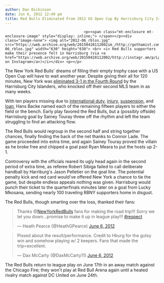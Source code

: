 ```yaml
---
author: Dan Dickinson
date: Jun 6, 2012 12:49 pm
title: Red Bulls Eliminated From 2012 US Open Cup By Harrisburg City Islanders
---
```


	
										<p><span class="mt-enclosure mt-enclosure-image" style="display: inline;"> </span></p><div class="image-none"> <img alt="2012-06_rblos.jpg" src="https://web.archive.org/web/20150428112002im_/http://gothamist.com/attachments/jen/2012-06_rblos.jpg" width="630" height="630"> <br> <i> Red Bulls supporters make their presence felt in Harrisburg (via <a href="https://web.archive.org/web/20150428112002/http://instagr.am/p/LgoP63naUe/">ithomson75 on Instagram</a>)</i></div> <p></p>

<p>The New York Red Bulls&apos; dreams of filling their empty trophy case with a US Open Cup will have to wait another year.  Despite giving their all for 120 minutes, New York was <a href="https://web.archive.org/web/20150428112002/http://www.newyorkredbulls.com/news/2012/06/red-bulls-fall-extra-time-3-1-harrisburg">eliminated 3-1 in the Fourth Round</a> by the Harrisburg City Islanders, who knocked off their second MLS team in as many weeks.</p>

<p>With ten players missing due to <a href="https://web.archive.org/web/20150428112002/http://www.newyorkredbulls.com/news/2012/05/four-red-bulls-called-international-duty">international duty</a>, <a href="https://web.archive.org/web/20150428112002/http://www.newyorkredbulls.com/news/2012/06/usoc-henrys-status-unclear-ahead-tuesdays-match">injury</a>, <a href="https://web.archive.org/web/20150428112002/http://www.nypost.com/p/blogs/soccerblog/red_bulls_tyler_ruthven_steammed_QpdVYKBVXVemCZd6xwMwLI">suspension</a>, and <a href="https://web.archive.org/web/20150428112002/http://www.newyorkredbulls.com/news/2012/05/new-york-loans-forward-corey-hertzog-wilmington-hammerheads">loan</a>, Hans Backe named each of the remaining fifteen players to either the field or the bench.  Early play favored the Red Bulls, but a (possibly offside) Harrisburg goal by Sainey Touray threw off the rhythm and left the team struggling to find an attacking flow.</p>

<p>The Red Bulls would regroup in the second half and string together chances, finally finding the back of the net thanks to Connor Lade.  The game proceeded into extra time, and again Sainey Touray proved the villain as he broke free and chipped a goal past Ryan Meara to put the hosts up 2-1.</p>

<p>Controversy with the officials reared its ugly head again in the second period of extra time, as referee Robert Sibiga failed to call deliberate handball by Harriburg&apos;s Jason Pelletier on the goal line.  The potential penalty kick and red card would&apos;ve offered New York a chance to tie the game, but despite endless appeals nothing was given.  Harrisburg would punch their ticket to the quarterfinals minutes later on a goal from Lucky Mkosana, sending nearly 100 traveling RBNY supporters home in disgust.  </p>

<p>The Red Bulls, though smarting over the loss, thanked their fans:</p>

<blockquote class="twitter-tweet tw-align-center"><p>Thanks @<a href="https://web.archive.org/web/20150428112002/https://twitter.com/NewYorkRedBulls">NewYorkRedBulls</a> fans for making the road trip!!! Sorry we let you down...promise to make it up in league play!!! <a href="https://web.archive.org/web/20150428112002/https://twitter.com/search/%2523respect">#respect</a></p>&#x2014; Heath Pearce (@HeathGPearce) <a href="https://web.archive.org/web/20150428112002/https://twitter.com/HeathGPearce/status/210195135869362176" data-datetime="2012-06-06T02:23:20+00:00">June 6, 2012</a></blockquote>
<script src="//web.archive.org/web/20150428112002js_/http://platform.twitter.com/widgets.js" charset="utf-8"></script>

<blockquote class="twitter-tweet tw-align-center"><p>Pissed about the result/performance. Credit to Hburg for the gutsy win and somehow playing w/ 2 keepers. Fans that made the trip=excellent.</p>&#x2014; Dax McCarty (@DaxMcCarty11) <a href="https://web.archive.org/web/20150428112002/https://twitter.com/DaxMcCarty11/status/210205680102162432" data-datetime="2012-06-06T03:05:14+00:00">June 6, 2012</a></blockquote>
<script src="//web.archive.org/web/20150428112002js_/http://platform.twitter.com/widgets.js" charset="utf-8"></script>

<p>The Red Bulls return to league play on June 17th in an away match against the Chicago Fire; they won&apos;t play at Red Bull Arena again until a heated rivalry match against DC United on June 24th.</p>					
										
									
				